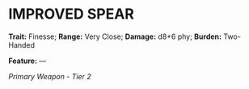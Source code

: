 ﻿---
tags:
  - Item
  - Weapon
name: 'IMPROVED SPEAR'
trait: 'Finesse'
range: 'Very Close'
damage: 'd8+6 phy'
burden: 'Two-Handed'
feat_name: 
feat_text: 
primary_or_secondary: 'Primary Weapon'
tier: 2
---

# IMPROVED SPEAR

**Trait:** Finesse; **Range:** Very Close; **Damage:** d8+6 phy; **Burden:** Two-Handed

**Feature:** —

*Primary Weapon - Tier 2*
